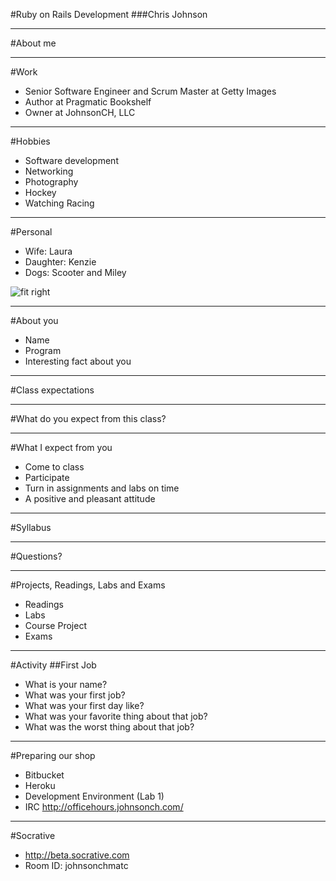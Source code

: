 #Ruby on Rails Development
###Chris Johnson

---
#About me

---
#Work
* Senior Software Engineer and Scrum Master at Getty Images
* Author at Pragmatic Bookshelf
* Owner at JohnsonCH, LLC
	
---
#Hobbies
* Software development
* Networking
* Photography
* Hockey
* Watching Racing
	
---
#Personal
* Wife: Laura
* Daughter: Kenzie
* Dogs: Scooter and Miley

![fit right](https://dl.dropboxusercontent.com/s/j163v0j78anj18d/2015-08-31%20at%205.17%20PM.png)

---
#About you
* Name
* Program
* Interesting fact about you

---
#Class expectations

---
#What do you expect from this class?

---
#What I expect from you
* Come to class
* Participate
* Turn in assignments and labs on time
* A positive and pleasant attitude

---
#Syllabus

---
#Questions?

---
#Projects, Readings, Labs and Exams
* Readings
* Labs
* Course Project
* Exams 

---
#Activity
##First Job
* What is your name?
* What was your first job?
* What was your first day like?
* What was your favorite thing about that job?
* What was the worst thing about that job?

---

#Preparing our shop
* Bitbucket
* Heroku
* Development Environment (Lab 1) 
* IRC http://officehours.johnsonch.com/

---
#Socrative
* http://beta.socrative.com
* Room ID: johnsonchmatc

